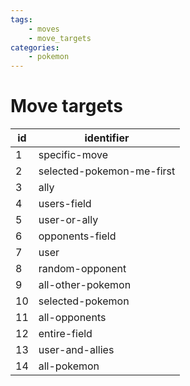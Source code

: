 ```yaml
---
tags:
    - moves
    - move_targets
categories:
    - pokemon
---
```


# Move targets

| id |        identifier         |
|----|---------------------------|
| 1  | specific-move             |
| 2  | selected-pokemon-me-first |
| 3  | ally                      |
| 4  | users-field               |
| 5  | user-or-ally              |
| 6  | opponents-field           |
| 7  | user                      |
| 8  | random-opponent           |
| 9  | all-other-pokemon         |
| 10 | selected-pokemon          |
| 11 | all-opponents             |
| 12 | entire-field              |
| 13 | user-and-allies           |
| 14 | all-pokemon               |
